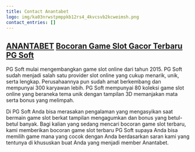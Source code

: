 ```yaml
---
title: Contact Anantabet
logo: img/ka03nrwstpmppkb12rs4_4kvcsvb2kcweimsh.png
contact_entries: []
---
```

## [A﻿NANTABET](https://anantabet.online) [Bocoran Game Slot Gacor Terbaru PG Soft](https://anantabet.online/)

PG Soft mulai mengembangkan game slot online dari tahun 2015. PG Soft sudah menjadi salah satu provider slot online yang cukup menarik, unik, serta lengkap. Perusahaannya pun sudah amat berkembang dan mempunyai 300 karyawan lebih. PG Soft mempunyai 80 koleksi game slot online yang beraneka tema unik dengan tampilan 3D memanjakan mata serta bonus yang melimpah.

Di PG Soft Anda bisa merasakan pengalaman yang mengasyikan saat bermain game slot berkat tampilan mengagumkan dan bonus yang betul-betul banyak. Bagi kalian yang sedang mencari bocoran game slot terbaru, kami memberikan bocoran game slot terbaru PG Soft supaya Anda bisa memilih game mana yang cocok dengan Anda berdasarkan saran kami yang tentunya di khususkan buat Anda yang menjadi member Anantabet.